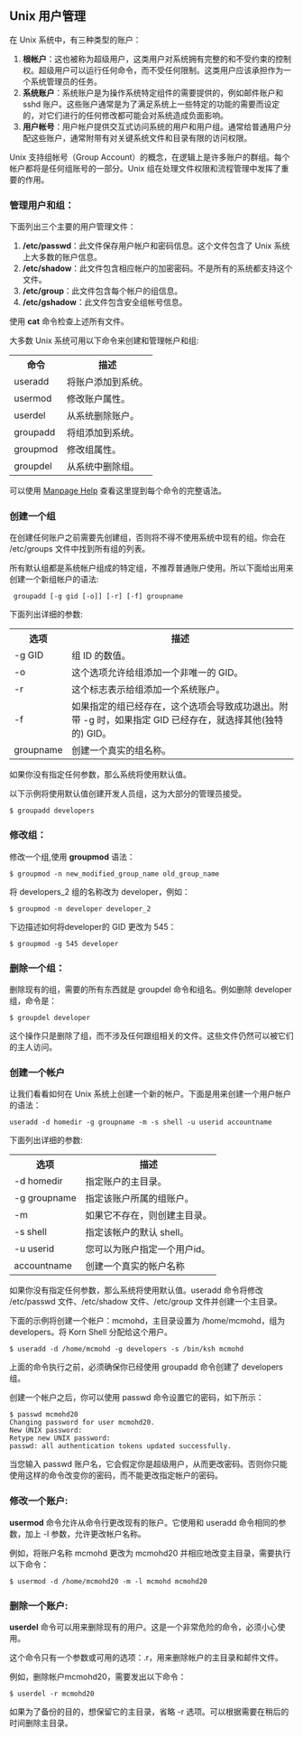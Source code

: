 ## Unix 用户管理

在 Unix 系统中，有三种类型的账户：

1. **根帐户**：这也被称为超级用户，这类用户对系统拥有完整的和不受约束的控制权。超级用户可以运行任何命令，而不受任何限制。这类用户应该承担作为一个系统管理员的任务。
1. **系统账户**：系统账户是为操作系统特定组件的需要提供的，例如邮件账户和 sshd 账户。这些账户通常是为了满足系统上一些特定的功能的需要而设定的，对它们进行的任何修改都可能会对系统造成负面影响。
1. **用户帐号**：用户帐户提供交互式访问系统的用户和用户组。通常给普通用户分配这些账户，通常附带有对关键系统文件和目录有限的访问权限。

Unix 支持组帐号（Group Account）的概念，在逻辑上是许多账户的群组。每个帐户都将是任何组账号的一部分。Unix 组在处理文件权限和流程管理中发挥了重要的作用。

### 管理用户和组：

下面列出三个主要的用户管理文件：

1. **/etc/passwd**：此文件保存用户帐户和密码信息。这个文件包含了 Unix 系统上大多数的账户信息。
1. **/etc/shadow**：此文件包含相应帐户的加密密码。不是所有的系统都支持这个文件。
1. **/etc/group**：此文件包含每个帐户的组信息。
1. **/etc/gshadow**：此文件包含安全组帐号信息。

使用 **cat** 命令检查上述所有文件。

大多数 Unix 系统可用以下命令来创建和管理帐户和组:

<table>
<tr>
<th>命令</th>
<th>描述</th>
</tr>
<tr>
<td>useradd</td>
<td>将账户添加到系统。</td>
</tr>
<tr>
<td>usermod</td>
<td>修改账户属性。</td>
</tr>
<tr>
<td>userdel</td>
<td>从系统删除账户。</td>
</tr>
<tr>
<td>groupadd</td>
<td>将组添加到系统。</td>
</tr>
<tr>
<td>groupmod</td>
<td>修改组属性。</td>
</tr>
<tr>
<td>groupdel</td>
<td>从系统中删除组。</td>
</tr>
</table>

可以使用 [Manpage Help](http://www.tutorialspoint.com/unix/unix-manpage-help.htm) 查看这里提到每个命令的完整语法。

### 创建一个组

在创建任何账户之前需要先创建组，否则将不得不使用系统中现有的组。你会在 /etc/groups 文件中找到所有组的列表。

所有默认组都是系统帐户组成的特定组，不推荐普通账户使用。所以下面给出用来创建一个新组帐户的语法:

     groupadd [-g gid [-o]] [-r] [-f] groupname

下面列出详细的参数:
<table>
<tr>
<th>选项</th>
<th>描述</th>
</tr>
<tr>
<td>-g GID</td>
<td>组 ID 的数值。</td>
</tr>
<tr>
<td>-o</td>
<td>这个选项允许给组添加一个非唯一的 GID。</td>
</tr>
<tr>
<td>-r</td>
<td>这个标志表示给组添加一个系统账户。</td>
</tr>
<tr>
<td>-f</td>
<td>如果指定的组已经存在，这个选项会导致成功退出。附带 -g 时，如果指定 GID 已经存在，就选择其他(独特的) GID。</td>
</tr>
<tr>
<td>groupname</td>
<td>创建一个真实的组名称。</td>
</tr>
</table>

如果你没有指定任何参数，那么系统将使用默认值。

以下示例将使用默认值创建开发人员组，这为大部分的管理员接受。

    $ groupadd developers

### 修改组：

修改一个组,使用 **groupmod** 语法：

    $ groupmod -n new_modified_group_name old_group_name

将 developers_2 组的名称改为 developer，例如：

    $ groupmod -n developer developer_2

下边描述如何将developer的 GID 更改为 545：

    $ groupmod -g 545 developer

### 删除一个组：

删除现有的组，需要的所有东西就是 groupdel 命令和组名。例如删除 developer 组，命令是：

    $ groupdel developer

这个操作只是删除了组，而不涉及任何跟组相关的文件。这些文件仍然可以被它们的主人访问。

### 创建一个帐户

让我们看看如何在 Unix 系统上创建一个新的帐户。下面是用来创建一个用户帐户的语法：

    useradd -d homedir -g groupname -m -s shell -u userid accountname

下面列出详细的参数:

<table>
<tr>
<th>选项</th>
<th>描述</th>
</tr>
<tr>
<td>-d homedir</td>
<td>指定账户的主目录。</td>
</tr>
<tr>
<td>-g groupname</td>
<td>指定该账户所属的组账户。</td>
</tr>
<tr>
<td>-m</td>
<td>如果它不存在，则创建主目录。</td>
</tr>
<tr>
<td>-s shell</td>
<td>指定该帐户的默认 shell。</td>
</tr>
<tr>
<td>-u userid</td>
<td>您可以为账户指定一个用户id。</td>
</tr>
<tr>
<td>accountname</td>
<td>创建一个真实的帐户名称</td>
</tr>
</table>

如果你没有指定任何参数，那么系统将使用默认值。useradd 命令将修改 /etc/passwd 文件、/etc/shadow 文件、/etc/group 文件并创建一个主目录。

下面的示例将创建一个帐户：mcmohd，主目录设置为 /home/mcmohd，组为 developers。将 Korn Shell 分配给这个用户。

    $ useradd -d /home/mcmohd -g developers -s /bin/ksh mcmohd

上面的命令执行之前，必须确保你已经使用 groupadd 命令创建了 developers 组。

创建一个帐户之后，你可以使用 passwd 命令设置它的密码，如下所示：

    $ passwd mcmohd20
    Changing password for user mcmohd20.
    New UNIX password:
    Retype new UNIX password:
    passwd: all authentication tokens updated successfully.

当您输入 passwd 账户名，它会假定你是超级用户，从而更改密码。否则你只能使用这样的命令改变你的密码，而不能更改指定帐户的密码。

### 修改一个账户:

**usermod** 命令允许从命令行更改现有的账户。它使用和 useradd 命令相同的参数，加上 -l 参数，允许更改帐户名称。

例如，将账户名称 mcmohd 更改为 mcmohd20 并相应地改变主目录，需要执行以下命令：

    $ usermod -d /home/mcmohd20 -m -l mcmohd mcmohd20

### 删除一个账户:

**userdel** 命令可以用来删除现有的用户。这是一个非常危险的命令，必须小心使用。

这个命令只有一个参数或可用的选项：.r，用来删除帐户的主目录和邮件文件。

例如，删除帐户mcmohd20，需要发出以下命令：

    $ userdel -r mcmohd20

如果为了备份的目的，想保留它的主目录，省略 -r 选项。可以根据需要在稍后的时间删除主目录。
